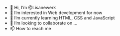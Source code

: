 - 👋 Hi, I’m @Lisanewerk
- 👀 I’m interested in Web development for now
- 🌱 I’m currently learning HTML, CSS and JavaScript
- 💞️ I’m looking to collaborate on ...
- 📫 How to reach me 

<!---
Lisanewerk/Lisanewerk is a ✨ special ✨ repository because its `README.md` (this file) appears on your GitHub profile.
You can click the Preview link to take a look at your changes.
--->
